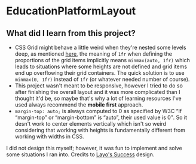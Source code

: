 # EducationPlatformLayout

## What did I learn from this project?
- CSS Grid might behave a little weird when they're nested some levels deep, as mentioned [here](https://github.com/w3c/csswg-drafts/issues/1777), the meaning of `1fr` when defining the proportions of the grid items implicitly means `minmax(auto, 1fr)` which leads to situations where some heights are not defined and grid items end up overflowing their grid containers. The quick solution is to use `minmax(0, 1fr)` instead of `1fr` (or whatever needed number of course).
- This project wasn't meant to be responsive, however I tried to do so after finishing the overall layout and it was more complicated than I thought it'd be, so maybe that's why a lot of learning resources I've used always recommend the **mobile first** approach.
- `margin-top: auto;` is always computed to 0 as specified by W3C “If “margin-top” or “margin-bottom” is “auto”, their used value is 0″. So it desn't work to center elements vertically which isn't so weird considering that working with heights is fundamentally different from working with widths in CSS.

I did not design this myself; however, it was fun to implement and solve some situations I ran into.
Credits to [Layo's Success](https://dribbble.com/shots/16769919-Online-education-platform) design.
